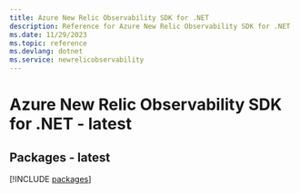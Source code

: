 ```yaml
---
title: Azure New Relic Observability SDK for .NET
description: Reference for Azure New Relic Observability SDK for .NET
ms.date: 11/29/2023
ms.topic: reference
ms.devlang: dotnet
ms.service: newrelicobservability
---
```

# Azure New Relic Observability SDK for .NET - latest
## Packages - latest
[!INCLUDE [packages](new-relic-observability-index.md)]
